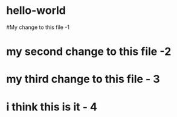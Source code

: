 # hello-world
#My change to this file -1

# my second change to this file -2

# my third change to this file - 3

# i think this is it - 4